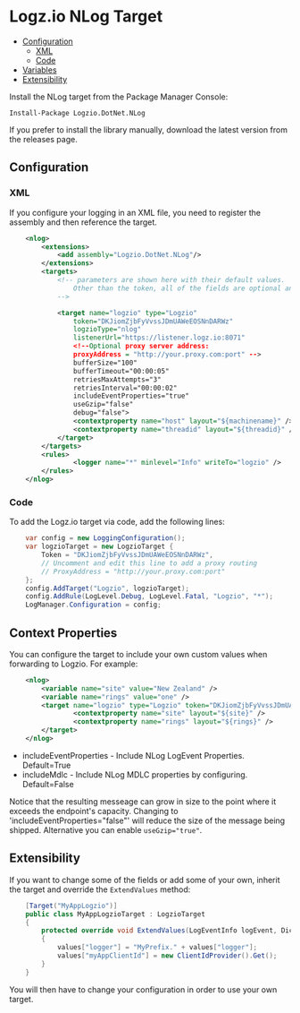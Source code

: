 # Logz.io NLog Target

- [Configuration](#configuration)
	- [XML](#xml)
	- [Code](#code)
- [Variables](#variables)
- [Extensibility](#extensibility)


Install the NLog target from the Package Manager Console:

    Install-Package Logzio.DotNet.NLog

If you prefer to install the library manually, download the latest version from the releases page.

## Configuration
### XML
If you configure your logging in an XML file, you need to register the assembly and then reference the target.

```xml
	<nlog>
		<extensions>
			<add assembly="Logzio.DotNet.NLog"/>
		</extensions>
		<targets>
			<!-- parameters are shown here with their default values. 
				Other than the token, all of the fields are optional and can be safely omitted.            
            -->

			<target name="logzio" type="Logzio" 
				token="DKJiomZjbFyVvssJDmUAWeEOSNnDARWz" 
				logzioType="nlog"
				listenerUrl="https://listener.logz.io:8071"
                <!--Optional proxy server address:
                proxyAddress = "http://your.proxy.com:port" -->
				bufferSize="100"
				bufferTimeout="00:00:05"
				retriesMaxAttempts="3"
				retriesInterval="00:00:02"
				includeEventProperties="true"
				useGzip="false"
				debug="false">
				<contextproperty name="host" layout="${machinename}" />
				<contextproperty name="threadid" layout="${threadid}" />
			</target>
		</targets>
		<rules>
				<logger name="*" minlevel="Info" writeTo="logzio" />
		</rules>
	</nlog>
```
### Code
To add the Logz.io target via code, add the following lines:

```C#			
	var config = new LoggingConfiguration();
	var logzioTarget = new LogzioTarget {
		Token = "DKJiomZjbFyVvssJDmUAWeEOSNnDARWz",
		// Uncomment and edit this line to add a proxy routing
		// ProxyAddress = "http://your.proxy.com:port"
	};
	config.AddTarget("Logzio", logzioTarget);
	config.AddRule(LogLevel.Debug, LogLevel.Fatal, "Logzio", "*");
	LogManager.Configuration = config;
```

## Context Properties

You can configure the target to include your own custom values when forwarding to Logzio. For example:

```xml
	<nlog>
		<variable name="site" value="New Zealand" />
		<variable name="rings" value="one" />
		<target name="logzio" type="Logzio" token="DKJiomZjbFyVvssJDmUAWeEOSNnDARWz" includeEventProperties="true" includeMdlc="false">
				<contextproperty name="site" layout="${site}" />
				<contextproperty name="rings" layout="${rings}" />
		</target>
	</nlog>
```

- includeEventProperties - Include NLog LogEvent Properties. Default=True
- includeMdlc - Include NLog MDLC properties by configuring. Default=False

Notice that the resulting messeage can grow in size to the point where it exceeds the endpoint's capacity. Changing to 'includeEventProperties="false"' will reduce the size of the message being shipped. Alternative you can enable `useGzip="true"`.

## Extensibility 

If you want to change some of the fields or add some of your own, inherit the target and override the `ExtendValues` method:

```C#
	[Target("MyAppLogzio")]
	public class MyAppLogzioTarget : LogzioTarget
	{
		protected override void ExtendValues(LogEventInfo logEvent, Dictionary<string, string> values)
		{
			values["logger"] = "MyPrefix." + values["logger"];
			values["myAppClientId"] = new ClientIdProvider().Get();
		}
	}
```

You will then have to change your configuration in order to use your own target.
